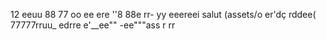 
12
eeuu
88
77
oo
ee
ere
''8
88e
rr-
yy
eeereei
salut (assets/o
er'dç
rddee(
77777rruu_
edrre
e'__ee""
-ee"""ass
r
rr
